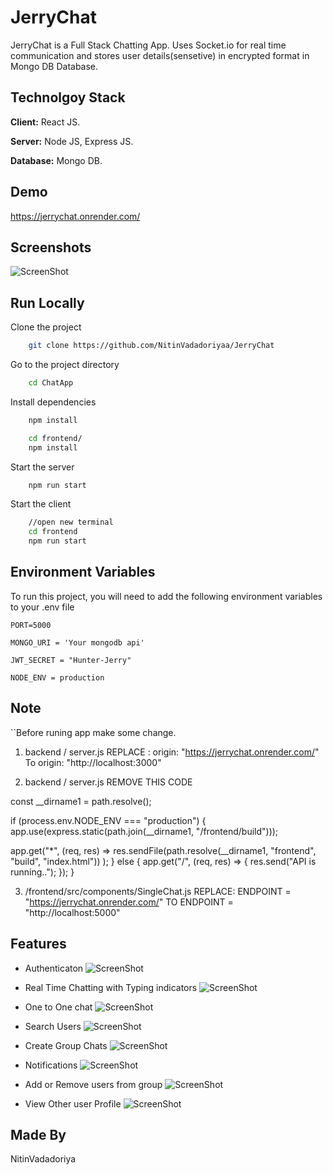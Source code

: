 
# JerryChat

JerryChat is a Full Stack Chatting App. Uses Socket.io for real time communication and stores user details(sensetive) in encrypted format in Mongo DB Database.


## Technolgoy Stack

**Client:** React JS.

**Server:** Node JS, Express JS.

**Database:** Mongo DB.

## Demo

https://jerrychat.onrender.com/




## Screenshots

![ScreenShot](https://raw.github.com/piyush-eon/mern-chat-app/master/screenshots/mainscreen.PNG)





## Run Locally

Clone the project

```bash
    git clone https://github.com/NitinVadadoriyaa/JerryChat
```

Go to the project directory

```bash
    cd ChatApp
```

Install dependencies

```bash
    npm install
```
```bash
    cd frontend/
    npm install
  ```

Start the server

```bash
    npm run start
```
Start the client

```bash
    //open new terminal
    cd frontend
    npm run start
```


## Environment Variables

To run this project, you will need to add the following environment variables to your .env file

`PORT=5000`

`MONGO_URI = 'Your mongodb api'`


`JWT_SECRET = "Hunter-Jerry"`


`NODE_ENV = production`

## Note
``Before runing app make some change.

1. backend / server.js 
REPLACE : origin: "https://jerrychat.onrender.com/" To origin: "http://localhost:3000"

2. backend / server.js
REMOVE THIS CODE 

const __dirname1 = path.resolve();

if (process.env.NODE_ENV === "production") {
  app.use(express.static(path.join(__dirname1, "/frontend/build")));

  app.get("*", (req, res) =>
    res.sendFile(path.resolve(__dirname1, "frontend", "build", "index.html"))
  );
} else {
  app.get("/", (req, res) => {
    res.send("API is running..");
  });
}

3. /frontend/src/components/SingleChat.js
REPLACE: ENDPOINT = "https://jerrychat.onrender.com/" TO ENDPOINT = "http://localhost:5000"
## Features

- Authenticaton
![ScreenShot](https://raw.github.com/piyush-eon/mern-chat-app/master/screenshots/login.PNG)

- Real Time Chatting with Typing indicators
![ScreenShot](https://raw.github.com/piyush-eon/mern-chat-app/master/screenshots/real-time.PNG)

- One to One chat
![ScreenShot](https://raw.github.com/piyush-eon/mern-chat-app/master/screenshots/mainscreen.PNG)

- Search Users
![ScreenShot](https://raw.github.com/piyush-eon/mern-chat-app/master/screenshots/search.PNG)

- Create Group Chats
![ScreenShot](https://raw.github.com/NitinVadadoriyaa/JerryChat/master/screenshorts/newgrp.PNG)

- Notifications
![ScreenShot](https://raw.github.com/NitinVadadoriyaa/JerryChat/master/screenshorts/group_notif.PNG)

- Add or Remove users from group
![ScreenShot](https://raw.github.com/NitinVadadoriyaa/JerryChat/master/screenshorts/addrem.PNG)

- View Other user Profile
![ScreenShot](https://raw.github.com/piyush-eon/mern-chat-app/master/screenshots/profile.PNG)




## Made By
NitinVadadoriya